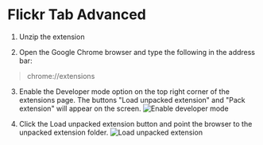 # Flickr Tab Advanced

1. Unzip the extension

2. Open the Google Chrome browser and type the following in the address bar:
> chrome://extensions

3. Enable the Developer mode option on the top right corner of the extensions page. The buttons "Load unpacked extension" and "Pack extension" will appear on the screen.
![Enable developer mode](http://winaero.com/blog/wp-content/uploads/2014/05/developer-mode-enabled-600x464.png "")

4. Click the Load unpacked extension button and point the browser to the unpacked extension folder.
![Load unpacked extension](http://winaero.com/blog/wp-content/uploads/2014/05/unpacked-extension-folder-600x466.png "")
